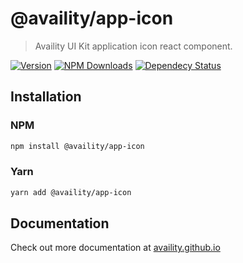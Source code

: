 # @availity/app-icon

> Availity UI Kit application icon react component.

[![Version](https://img.shields.io/npm/v/@availity/app-icon.svg?style=for-the-badge)](https://www.npmjs.com/package/@availity/app-icon)
[![NPM Downloads](https://img.shields.io/npm/dt/@availity/app-icon.svg?style=for-the-badge)](https://www.npmjs.com/package/@availity/app-icon)
[![Dependecy Status](https://img.shields.io/librariesio/release/npm/@availity/app-icon?style=for-the-badge)](https://github.com/Availity/availity-react/blob/master/packages/app-icon/package.json)

## Installation

### NPM

```bash
npm install @availity/app-icon
```

### Yarn

```bash
yarn add @availity/app-icon
```

## Documentation

Check out more documentation at [availity.github.io](https://availity.github.io/availity-react/components/app-icon)

